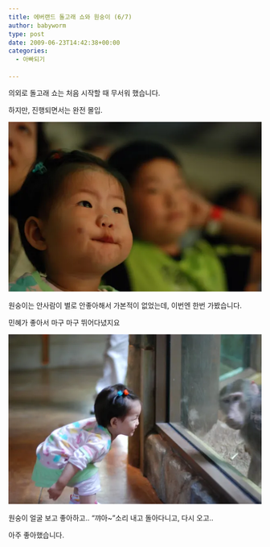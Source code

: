 ```yaml
---
title: 에버랜드 돌고래 쇼와 원숭이 (6/7)
author: babyworm
type: post
date: 2009-06-23T14:42:38+00:00
categories:
  - 아빠되기

---
```


의외로 돌고래 쇼는 처음 시작할 때 무서워 했습니다. 

하지만, 진행되면서는 완전 몰입.

<img src="DSC_5009.webp" >

원숭이는 안사람이 별로 안좋아해서 가본적이 없었는데, 이번엔 한번 가봤습니다. 

민혜가 좋아서 마구 마구 뛰어다녔지요

<img src="DSC_5030.webp" >

원숭이 얼굴 보고 좋아하고.. “꺄아~”소리 내고 돌아다니고, 다시 오고..

아주 좋아했습니다. 